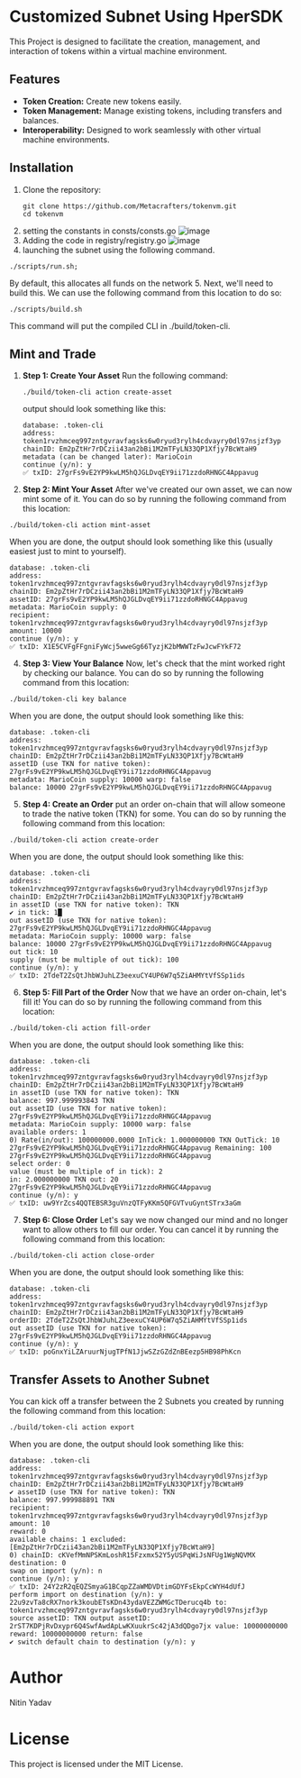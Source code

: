 # Customized Subnet Using HperSDK
This Project is designed to facilitate the creation, management, and interaction of tokens within a virtual machine environment.
## Features
* **Token Creation:** Create new tokens easily.
* **Token Management:** Manage existing tokens, including transfers and balances.
* **Interoperability:** Designed to work seamlessly with other virtual machine environments.
## Installation
1. Clone the repository:
   ```
   git clone https://github.com/Metacrafters/tokenvm.git
   cd tokenvm
   ```
2. setting the constants in consts/consts.go
![image](https://github.com/user-attachments/assets/ddc43ab6-cc3f-47b1-93e3-b9508961fb42)
3. Adding the code in registry/registry.go
![image](https://github.com/user-attachments/assets/99a5895b-135f-411d-8504-d6cbf83a0264)
4. launching the subnet using the following command.
```
./scripts/run.sh;
```
By default, this allocates all funds on the network
5. Next, we'll need to build this. We can use the following command from this location to do so:
```
./scripts/build.sh
```
This command will put the compiled CLI in ./build/token-cli.

## Mint and Trade
1. **Step 1: Create Your Asset**
   Run the following command:
   ```
   ./build/token-cli action create-asset
   ```
   output should look something like this:
   ```
   database: .token-cli
   address: token1rvzhmceq997zntgvravfagsks6w0ryud3rylh4cdvayry0dl97nsjzf3yp
   chainID: Em2pZtHr7rDCzii43an2bBi1M2mTFyLN33QP1Xfjy7BcWtaH9
   metadata (can be changed later): MarioCoin
   continue (y/n): y
   ✅ txID: 27grFs9vE2YP9kwLM5hQJGLDvqEY9ii71zzdoRHNGC4Appavug
   ```
2. **Step 2: Mint Your Asset**
  After we've created our own asset, we can now mint some of it. You can do so by running the 
  following command from this location:
```
./build/token-cli action mint-asset
```
When you are done, the output should look something like this (usually easiest just to mint to yourself).
```
database: .token-cli
address: token1rvzhmceq997zntgvravfagsks6w0ryud3rylh4cdvayry0dl97nsjzf3yp
chainID: Em2pZtHr7rDCzii43an2bBi1M2mTFyLN33QP1Xfjy7BcWtaH9
assetID: 27grFs9vE2YP9kwLM5hQJGLDvqEY9ii71zzdoRHNGC4Appavug
metadata: MarioCoin supply: 0
recipient: token1rvzhmceq997zntgvravfagsks6w0ryud3rylh4cdvayry0dl97nsjzf3yp
amount: 10000
continue (y/n): y
✅ txID: X1E5CVFgFFgniFyWcj5wweGg66TyzjK2bMWWTzFwJcwFYkF72
```
4. **Step 3: View Your Balance**
Now, let's check that the mint worked right by checking our balance. You can do so by running the following command from this location:
```
./build/token-cli key balance
```
When you are done, the output should look something like this:
```
database: .token-cli
address: token1rvzhmceq997zntgvravfagsks6w0ryud3rylh4cdvayry0dl97nsjzf3yp
chainID: Em2pZtHr7rDCzii43an2bBi1M2mTFyLN33QP1Xfjy7BcWtaH9
assetID (use TKN for native token): 27grFs9vE2YP9kwLM5hQJGLDvqEY9ii71zzdoRHNGC4Appavug
metadata: MarioCoin supply: 10000 warp: false
balance: 10000 27grFs9vE2YP9kwLM5hQJGLDvqEY9ii71zzdoRHNGC4Appavug
```
5. **Step 4: Create an Order**
put an order on-chain that will allow someone to trade the native token (TKN) for some. You can do so by running the following command from this location:
```
./build/token-cli action create-order
```
When you are done, the output should look something like this:
```
database: .token-cli
address: token1rvzhmceq997zntgvravfagsks6w0ryud3rylh4cdvayry0dl97nsjzf3yp
chainID: Em2pZtHr7rDCzii43an2bBi1M2mTFyLN33QP1Xfjy7BcWtaH9
in assetID (use TKN for native token): TKN
✔ in tick: 1█
out assetID (use TKN for native token): 27grFs9vE2YP9kwLM5hQJGLDvqEY9ii71zzdoRHNGC4Appavug
metadata: MarioCoin supply: 10000 warp: false
balance: 10000 27grFs9vE2YP9kwLM5hQJGLDvqEY9ii71zzdoRHNGC4Appavug
out tick: 10
supply (must be multiple of out tick): 100
continue (y/n): y
✅ txID: 2TdeT2ZsQtJhbWJuhLZ3eexuCY4UP6W7q5ZiAHMYtVfSSp1ids
```
6. **Step 5: Fill Part of the Order**
Now that we have an order on-chain, let's fill it! You can do so by running the following command from this location:
```
./build/token-cli action fill-order
```
When you are done, the output should look something like this:
```
database: .token-cli
address: token1rvzhmceq997zntgvravfagsks6w0ryud3rylh4cdvayry0dl97nsjzf3yp
chainID: Em2pZtHr7rDCzii43an2bBi1M2mTFyLN33QP1Xfjy7BcWtaH9
in assetID (use TKN for native token): TKN
balance: 997.999993843 TKN
out assetID (use TKN for native token): 27grFs9vE2YP9kwLM5hQJGLDvqEY9ii71zzdoRHNGC4Appavug
metadata: MarioCoin supply: 10000 warp: false
available orders: 1
0) Rate(in/out): 100000000.0000 InTick: 1.000000000 TKN OutTick: 10 27grFs9vE2YP9kwLM5hQJGLDvqEY9ii71zzdoRHNGC4Appavug Remaining: 100 27grFs9vE2YP9kwLM5hQJGLDvqEY9ii71zzdoRHNGC4Appavug
select order: 0
value (must be multiple of in tick): 2
in: 2.000000000 TKN out: 20 27grFs9vE2YP9kwLM5hQJGLDvqEY9ii71zzdoRHNGC4Appavug
continue (y/n): y
✅ txID: uw9YrZcs4QQTEBSR3guVnzQTFyKKm5QFGVTvuGyntSTrx3aGm
```
7. **Step 6: Close Order**
Let's say we now changed our mind and no longer want to allow others to fill our order. You can cancel it by running the following command from this location:
```
./build/token-cli action close-order
```
When you are done, the output should look something like this:
```
database: .token-cli
address: token1rvzhmceq997zntgvravfagsks6w0ryud3rylh4cdvayry0dl97nsjzf3yp
chainID: Em2pZtHr7rDCzii43an2bBi1M2mTFyLN33QP1Xfjy7BcWtaH9
orderID: 2TdeT2ZsQtJhbWJuhLZ3eexuCY4UP6W7q5ZiAHMYtVfSSp1ids
out assetID (use TKN for native token): 27grFs9vE2YP9kwLM5hQJGLDvqEY9ii71zzdoRHNGC4Appavug
continue (y/n): y
✅ txID: poGnxYiLZAruurNjugTPfN1JjwSZzGZdZnBEezp5HB98PhKcn
```
## Transfer Assets to Another Subnet
You can kick off a transfer between the 2 Subnets you created by running the following command from this location:
```
./build/token-cli action export
```
When you are done, the output should look something like this:
```
database: .token-cli
address: token1rvzhmceq997zntgvravfagsks6w0ryud3rylh4cdvayry0dl97nsjzf3yp
chainID: Em2pZtHr7rDCzii43an2bBi1M2mTFyLN33QP1Xfjy7BcWtaH9
✔ assetID (use TKN for native token): TKN
balance: 997.999988891 TKN
recipient: token1rvzhmceq997zntgvravfagsks6w0ryud3rylh4cdvayry0dl97nsjzf3yp
amount: 10
reward: 0
available chains: 1 excluded: [Em2pZtHr7rDCzii43an2bBi1M2mTFyLN33QP1Xfjy7BcWtaH9]
0) chainID: cKVefMmNPSKmLoshR15Fzxmx52Y5yUSPqWiJsNFUg1WgNQVMX
destination: 0
swap on import (y/n): n
continue (y/n): y
✅ txID: 24Y2zR2qEQZSmyaG1BCqpZZaWMDVDtimGDYFsEkpCcWYH4dUfJ
perform import on destination (y/n): y
22u9zvTa8cRX7nork3koubETsKDn43ydaVEZZWMGcTDerucq4b to: token1rvzhmceq997zntgvravfagsks6w0ryud3rylh4cdvayry0dl97nsjzf3yp source assetID: TKN output assetID: 2rST7KDPjRvDxypr6Q4SwfAwdApLwKXuukrSc42jA3dQDgo7jx value: 10000000000 reward: 10000000000 return: false
✔ switch default chain to destination (y/n): y
```
# Author
Nitin Yadav
# License
This project is licensed under the MIT License.
